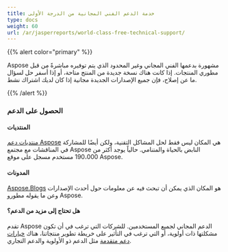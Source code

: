 ```yaml
---
title: خدمة الدعم الفني المجانية من الدرجة الأولى
type: docs
weight: 60
url: /ar/jasperreports/world-class-free-technical-support/
---
```


{{% alert color="primary" %}}

Aspose مشهورة بدعمها الفني المجاني وغير المحدود الذي يتم توفيره مباشرةً من قبل مطوري المنتجات. إذا كانت هناك نسخة جديدة من المنتج متاحة، أو إذا أسفر حل لسؤال ما عن إصلاح، فإن جميع الإصدارات الجديدة مجانية إذا كان لديك اشتراك نشط.

{{% /alert %}}

### **الحصول على الدعم**

#### **المنتديات**

[منتديات دعم Aspose](https://forum.aspose.com/) هي المكان ليس فقط لحل المشاكل التقنية، ولكن أيضًا للمشاركة في المناقشات مع مجتمع Aspose النابض بالحياة والمتنامي. حالياً يوجد أكثر من 190،000 مستخدم مسجل على موقع Aspose.

#### **المدونات**

[Aspose.Blogs](https://blog.aspose.com/) هو المكان الذي يمكن أن تبحث فيه عن معلومات حول أحدث الإصدارات وعن ما يقوله مطورو Aspose.

#### **هل تحتاج إلى مزيد من الدعم؟**

تقدم Aspose الدعم المجاني لجميع المستخدمين. للشركات التي ترغب في أن تكون مشكلتها ذات أولوية، أو التي ترغب في التأثير على خريطة تطوير منتجاتنا، هناك [خيارات دعم متقدمة](https://helpdesk.aspose.com/kb/faq/2-Developer-Business-Support-Key-Benefits-Conditions) مثل الدعم ذو الأولوية والدعم التجاري.

